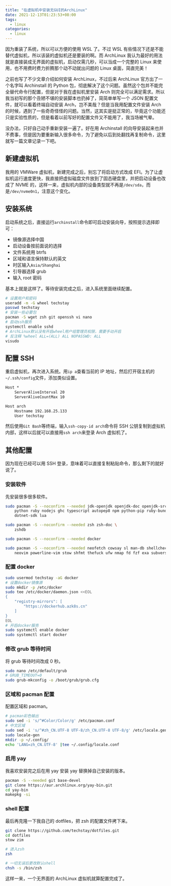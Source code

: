 ```yaml
---
title: "在虚拟机中安装无GUI的ArchLinux"
date: 2021-12-13T01:23:53+08:00
tags:
  - linux
categories:
  - linux
---
```


因为重装了系统，所以可以方便的使用 WSL 了。不过 WSL 有些情况下还是不能替代虚拟机，所以该装的虚拟机还是要装的啊。而 ArchLinux 我认为最好的用法就是直接装成无界面的虚拟机，启动仅需几秒，可以当成一个完整的 Linux 来使用，也不用费时费力折腾那个动不动就出问题的 Linux 桌面，简直完美！

之前也写了不少文章介绍如何安装 ArchLinux，不过后来 ArchLinux 官方出了一个名字叫 Archinstall 的 Python 包，彻底解决了这个问题。虽然这个包并不能完全替代命令行配置，但是对于我在虚拟机里安装 Arch 则完全可以满足需求。所以我当初写的那个丑陋不堪的安装脚本也扔掉了，简简单单写一个 JSON 配置文件，就可以看着终端自动安装 Arch，岂不美哉？但是当我用配置文件安装 Arch 的时候，遇到了一些奇奇怪怪的问题。当然，这其实是挺正常的，毕竟这个功能还只是实验性质的，但是看着以前写好的配置文件又不能用了，我当场被气晕。

没办法，只好自己动手重新安装一遍了。好在用 Archinstall 的向导安装起来也并不费事，但是因为要重新输入很多命令，为了避免以后到处翻找再复制命令，这里就写一篇文章记录一下吧。

## 新建虚拟机

我用的 VMWare 虚拟机，新建完成之后，别忘了将启动方式改成 EFI。为了让虚拟机运行速度更快，我直接把虚拟磁盘文件放到了固态硬盘里，并把启动设备也改成了 NVME 的，这样一来，虚拟机内部的设备类型就不再是`/dev/sda`，而是`/dev/nvme0n1`，注意这个变化。

## 安装系统

启动系统之后，直接运行`archinstall`命令即可启动安装向导，按照提示选择即可：

- 镜像源选择中国
- 启动设备按前面说的选择
- 文件系统用 btrfs
- 区域和语言保持默认的英文
- 时区输入`Asia/Shanghai`
- 引导器选择 grub
- 输入 root 密码

基本上就是这样了。等待安装完成之后，进入系统里面继续配置。

```sh
# 设置用户和密码
useradd -m -G wheel techstay
passwd techstay
# 安装一些必要包
pacman -S wget zsh git openssh vi nano
# 启动ssh服务
systemctl enable sshd
# ArchLinux默认没有开启wheel用户组管理员权限，需要手动开启
# 反注释 %wheel ALL=(ALL) ALL NOPASSWD: ALL
visudo
```

## 配置 SSH

重启虚拟机，再次进入系统。用`ip a`查看当前的 IP 地址，然后打开宿主机的`~/.ssh/config`文件，添加类似设置。

```txt
Host *
    ServerAliveInterval 20
    ServerAliveCountMax 10

Host arch
    Hostname 192.168.25.133
    User techstay
```

然后使用`Git Bash`等终端，输入`ssh-copy-id arch`命令将 SSH 公钥复制到虚拟机内部，这样以后就可以直接用`ssh arch`来登录 Arch 虚拟机了。

## 其他配置

因为现在已经可以用 SSH 登录，意味着可以直接复制粘贴命令，那么剩下的就好说了。

### 安装软件

先安装很多很多软件。

```sh
sudo pacman -S --noconfirm --needed jdk-openjdk openjdk-doc openjdk-src gradle groovy scala kotlin maven \
    python ruby nodejs ghc typescript autopep8 npm python-pip ruby-bundler \
    dotnet-sdk lua

sudo pacman -S --noconfirm --needed zsh zsh-doc \
    zshdb

sudo pacman -S --noconfirm --needed docker

sudo pacman -S --noconfirm --needed neofetch cowsay sl man-db shellcheck curl wget vim nano \
    neovim powerline-vim stow shfmt thefuck ufw nmap fd fzf exa subversion man bat
```

### 配置 docker

```sh
sudo usermod techstay -aG docker
# 设置docker镜像源
sudo mkdir -p /etc/docker
sudo tee /etc/docker/daemon.json <<EOL
{
    "registry-mirrors": [
        "https://dockerhub.azk8s.cn"
    ]
}
EOL
# 开启docker服务
sudo systemctl enable docker
sudo systemctl start docker
```

### 修改 grub 等待时间

将 grub 等待时间改成 0 秒。

```sh
sudo nano /etc/default/grub
# GRUB_TIMEOUT=0
sudo grub-mkconfig -o /boot/grub/grub.cfg
```

### 区域和 pacman 配置

配置区域和 pacman。

```sh
# pacman彩色输出
sudo sed -i 's/^#Color/Color/g' /etc/pacman.conf
# 中文区域
sudo sed -i 's/^#zh_CN.UTF-8 UTF-8/zh_CN.UTF-8 UTF-8/g' /etc/locale.gen
sudo locale-gen
mkdir -p ~/.config/
echo 'LANG=zh_CN.UTF-8' |tee ~/.config/locale.conf
```

### 启用 yay

我喜欢安装完之后在用 yay 安装 yay 替换掉自己安装的版本。

```sh
pacman -S --needed git base-devel
git clone https://aur.archlinux.org/yay-bin.git
cd yay-bin
makepkg -si
```

### shell 配置

最后再克隆一下我自己的 dotfiles，把 zsh 的配置文件拷下来。

```sh
git clone https://github.com/techstay/dotfiles.git
cd dotfiles
stow zim

# 进入zsh
zsh

# 一切无误后更改默认shell
chsh -s /bin/zsh
```

这样一来，一个无界面的 ArchLinux 虚拟机就算配置完成了。
